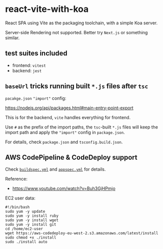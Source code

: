 # react-vite-with-koa

React SPA using Vite as the packaging toolchain, with a simple Koa server.

Server-side Rendering not supported. Better try `Next.js` or something similar.

## test suites included

- frontend: `vitest`
- backend: `jest`


## `baseUrl` tricks running built `*.js` files after `tsc`

`pacakge.json` `"import"` config:

https://nodejs.org/api/packages.html#main-entry-point-export

This is for the backend, `vite` handles everything for frontend.

Use `#` as the prefix of the import paths,
the `tsc`-built `*.js` files will keep the import path and apply the `"import"` config in `package.json`.

For details, check `package.json` and `tsconfig.build.json`.

## AWS CodePipeline & CodeDeploy support

Check [`buildspec.yml`](./buildspec.yml) and [`appspec.yml`](./appspec.yml) for details.

Reference:

- https://www.youtube.com/watch?v=Buh3GjHPmjo

EC2 user data:

```
#!/bin/bash
sudo yum -y update
sudo yum -y install ruby
sudo yum -y install wget
sudo yum -y install git
cd /home/ec2-user
wget https://aws-codedeploy-eu-west-2.s3.amazonaws.com/latest/install
sudo chmod +x ./install
sudo ./install auto
```
